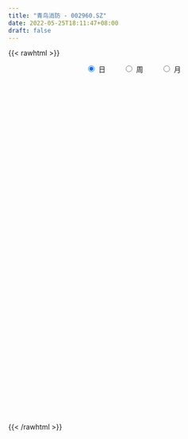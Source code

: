 ```yaml
---
title: "青鸟消防 - 002960.SZ"
date: 2022-05-25T18:11:47+08:00
draft: false
---
```

{{< rawhtml >}}
    <div style="text-align: center">
        <label style="padding: 1rem;"><input style="margin-right: .5rem" type="radio" name="period" value="D" checked onclick="period_change(this)">日</label>
        <label style="padding: 1rem;"><input style="margin-right: .5rem" type="radio" name="period" value="W" onclick="period_change(this)">周</label>
        <label style="padding: 1rem;"><input style="margin-right: .5rem" type="radio" name="period" value="M" onclick="period_change(this)">月</label>
    </div>
    <div id="chart" style="height: 700px;"></div> 
    <script type="text/javascript">
        const D_v = [26588.45,28554.68,20203.05,18081.26,18581.09,15284.49,13191.47,14294.56,14303.0,17604.52,19192.44,23187.29,14612.88,14806.2,14521.7,21838.32,16954.64,18821.8,22051.96,25601.59,20260.46,31281.87,26566.81,33239.18,24897.6,34806.17,20782.13,33638.39,19127.57,25011.21,27902.98,25449.69,15330.84,15374.66,13950.34,15080.41,21079.39,51381.59,31204.61,20121.74,66566.35,48800.99,36212.55,42471.89,47829.32,36302.59,47123.36,36151.34,24474.09,25558.68,39874.32,41079.62,31742.56,34634.22,26239.91,25303.88,21926.48,29415.07,50498.78,40161.73,52615.44,46215.89,33998.25,39186.27,37750.0,30420.22,25616.54,31122.85,41917.95,27239.0,25533.07,25174.77,55420.61,44109.71,21693.67,23732.72,27233.69,26022.48,44786.49,32262.46,18912.14,26924.11,17829.27,24664.27,28574.92,29008.55,18789.28,11037.22,33171.33,17998.74,13638.81,22564.3,11637.73,16415.12,17478.33,12266.73,14088.43,15803.48,9018.3,14135.6,5231.19,9078.79,7610.53,7449.66,13160.05,16535.31,12694.73,23984.17,59171.0,84316.29,61002.14,134620.66,99772.39,94817.75,194063.08,97019.78,80135.78,59834.59,106692.96,59274.85,72793.68,68779.6,106643.54,119893.15,73448.78,74822.09,88337.2,45492.47,42872.7,83842.92,63533.1,65512.22,67875.02,110028.44,82367.89,42319.24,47137.91,37239.41,45122.57,68448.34,59562.95,39683.73,34976.87,35447.24,44935.86,25625.34,46501.82,32467.56,48713.33,34374.66,29035.84,48040.66,27792.33,27586.63,23293.98,24927.19,27059.46,49176.14,48893.38,54872.55,46057.32,42913.75,43156.11,41117.95,31074.49,51239.09,39444.06,36902.66,31865.51,35181.02,43240.91,19030.31,24209.91,27217.2,36156.58,33872.6,29798.85,32900.28,39557.3,23515.67,47066.45,21079.25,26285.14,40496.96,36719.15,40248.37,20269.6,15069.98,23247.82,21588.02,26536.74,33272.66,30404.12,20922.92,18709.55,28224.14,17344.86,30092.89,18541.11,33391.99,92643.36,41271.85,24271.9,31340.91,22967.93,26986.93,22002.45,17845.51,14663.92,15061.34,12370.43,22941.88,22795.5,29559.2,28025.83,15873.93,11347.19,13166.61,17224.95,11992.28,20736.38,14877.64,7170.53,17936.51,15683.9,8787.98,12973.55,18142.05,30028.59,19301.05,18584.62,36933.19,33612.32,26616.52,32358.13,21106.81,16675.0,12980.59,33500.75,42927.3,10025.0,9722.46,13045.25,12796.14,18888.21,29648.13,30964.4,49643.27,45124.14,64889.29]
const D_histogram = [0.0,0.0070071795,0.0476344206,0.0625191113,0.1046100279,0.1297760694,0.1318954198,0.1443147577,0.1042507611,0.0694597085,0.067661463,0.0492257705,0.0263089321,-0.0030551696,-0.0323613064,-0.0776219895,-0.1195926043,-0.1250301467,-0.1588257779,-0.1915929171,-0.2039792644,-0.2114881576,-0.2556395748,-0.2220409565,-0.1558412385,-0.0570002666,-0.0036020235,0.069908566,0.1141492824,0.1536937005,0.1702895206,0.1469034426,0.1205360639,0.0726668186,0.0434225589,0.0371970263,0.004172041,-0.0448284356,-0.0835957972,-0.0961446932,0.0127415045,0.0419046861,0.0640960448,0.0995429054,0.1448186942,0.1412593685,0.1853940566,0.1868123046,0.170427127,0.1253251173,0.0404093007,-0.0475263275,-0.1502120468,-0.172573872,-0.1484363997,-0.0960810783,-0.0592165439,-0.0158303779,0.0573572632,0.1186573434,0.2149968803,0.2267922446,0.2417125478,0.2284064777,0.1696334684,0.1202205446,0.0316634616,-0.0223197052,-0.0120827934,-0.0247592596,-0.0114137565,0.0081040743,0.067865269,0.048143734,0.0394720016,0.0200622033,-0.0163700566,-0.0389904985,-0.0106636798,-0.0298371607,-0.0430057532,-0.077321633,-0.0927058139,-0.0609552731,-0.0385970029,-0.0791076046,-0.1404904306,-0.1703955727,-0.2403714228,-0.2758019252,-0.3096345379,-0.2565958019,-0.2369402549,-0.2499755667,-0.2331145788,-0.2217546864,-0.2166387236,-0.1737420408,-0.1423753491,-0.1082850248,-0.0753807823,-0.0262914443,-0.0051812791,0.0144259232,0.0383419427,0.0591120121,0.0843512326,0.0346907684,0.1200130656,0.2063150403,0.2670492676,0.4080317752,0.476049833,0.6365723036,0.7397311831,0.7691966769,0.7681031187,0.6632249665,0.64467618,0.5616453911,0.5070798151,0.4851302207,0.6062814933,0.6263765327,0.5509050157,0.566987543,0.6009027232,0.5572042913,0.4582154123,0.2462320167,0.0699844479,-0.076584575,-0.0903160544,0.0229597928,0.0070064903,-0.0625256082,-0.130300909,-0.1732906777,-0.2260425509,-0.3767464311,-0.3925704623,-0.4907108886,-0.5444804157,-0.5406928446,-0.4488565425,-0.3718796761,-0.2118498935,-0.2181728932,-0.30404692,-0.3115277457,-0.3192508116,-0.1831118485,-0.1614016633,-0.0972350599,-0.0528808367,-0.0348661482,-0.0292604483,0.0472126191,0.0792504338,-0.0356177677,-0.0611220219,-0.129651221,-0.2708460317,-0.3778936435,-0.3038138059,-0.181147698,-0.0083595352,0.093503948,0.217933697,0.2417574178,0.1844945045,0.037520658,0.0623502787,0.0149276416,0.0603469923,-0.0193177491,-0.130787661,-0.3403412794,-0.4842222934,-0.5503427333,-0.7117564594,-0.8065194312,-0.7702104366,-0.5842875519,-0.4328984997,-0.2294256951,-0.1368684846,-0.0904316973,-0.0724182282,-0.0198135433,-0.0257722995,0.0987147045,0.2265445423,0.2433212712,0.1755350576,0.0515946302,-0.0231901814,-0.1537875625,-0.2756604518,-0.2912934047,-0.3506368217,-0.2977907053,-0.3142003115,-0.3774003507,-0.3156553593,-0.2682634072,-0.2335402582,-0.2319389621,-0.1798857011,-0.1066400732,-0.1048394786,-0.1539926355,-0.1136008724,-0.0108313467,0.1675881321,0.2710056758,0.3281327549,0.3872137181,0.432722584,0.4731111005,0.3506840203,0.3188881645,0.2339549942,0.2345774853,0.1404045623,0.0703174144,-0.0072991349,-0.1432534748,-0.3556401546,-0.5138464576,-0.6764028573,-0.7166806851,-0.6508787909,-0.5746459935,-0.4612107118,-0.2644375784,-0.1995879441,-0.1608664373,-0.0392188069,0.1583226293,0.2881321474,0.3527108313,0.4078187459,0.4779653789,0.4364764783,0.3600072847,0.3927492675,0.2979700164,0.181159115,0.2138793538]
const D_fast = [0.0,0.0087589744,0.0612948207,0.0918092892,0.1600527128,0.2176627716,0.252755977,0.3012540042,0.2872526979,0.2698265725,0.2849436927,0.2788144429,0.2624748375,0.2323469434,0.19495048,0.1302842996,0.0584155337,0.0217204546,-0.0517816211,-0.1324469896,-0.195828153,-0.2562090856,-0.3642703965,-0.3861820173,-0.3589426089,-0.2743517036,-0.2218539664,-0.1308662354,-0.0580881984,0.0198796448,0.0790478451,0.0923876277,0.0961542651,0.0664517243,0.0480631044,0.0511368284,0.0191548533,-0.0410527322,-0.1007190431,-0.1373041124,-0.0252325386,0.0144068146,0.0526221845,0.1129547714,0.1944352338,0.2261907501,0.3166739524,0.3647952766,0.3910168808,0.3772461504,0.302432659,0.2026154489,0.0623767178,-0.0031285753,-0.016100203,0.0122348488,0.0342952473,0.0737238188,0.1612507757,0.2522151918,0.4023039487,0.4707973742,0.5461458144,0.5899413637,0.5735767215,0.5542189338,0.4735777163,0.4140146231,0.4212308365,0.4023645554,0.4128566195,0.4344004688,0.5111279808,0.5034423793,0.5046386473,0.4902443998,0.4497196258,0.4173515592,0.443012458,0.4163796868,0.392459656,0.338813368,0.3002527336,0.3167644561,0.3294734757,0.2691859728,0.1726805392,0.1001765039,-0.0298922019,-0.1342731856,-0.2455144328,-0.2566246472,-0.296204164,-0.3717333675,-0.4131510242,-0.4572298034,-0.5062735216,-0.5068123489,-0.5110394946,-0.5040204264,-0.4899613796,-0.4474449026,-0.4276300571,-0.4044163741,-0.3709148689,-0.3353667965,-0.2890397678,-0.3300275399,-0.2147019763,-0.0768212416,0.0506753026,0.293665754,0.4806962701,0.8003618166,1.0884534919,1.3102181549,1.5011503764,1.5620784658,1.7046987243,1.7620792832,1.8342836609,1.9336166217,2.2063382676,2.3830274401,2.4452821771,2.6031115901,2.7872524512,2.8828550921,2.8984200662,2.7479946747,2.5892432179,2.4235280512,2.3872175582,2.5062333537,2.4920316737,2.4068681732,2.3065176451,2.220205207,2.1109426961,1.8660522081,1.7520855613,1.5312674129,1.3413777819,1.2099921418,1.1896143083,1.1736212557,1.2806885649,1.2198223419,1.0579365851,0.972573823,0.8850380542,0.9753990552,0.9567588246,0.996616663,1.027750677,1.0370488284,1.0353394162,1.1236156384,1.1754660616,1.0516934181,1.0109086584,0.9099666541,0.7010603355,0.4995393129,0.497665699,0.5750448824,0.7457431613,0.8709826316,1.0498958048,1.1341588801,1.1230195928,0.9854259109,1.0258431013,0.9821523746,1.0426584734,0.9581642947,0.8139974675,0.5193585293,0.254421942,0.0507158187,-0.2886370223,-0.5850298518,-0.7412734664,-0.7014224697,-0.6582580424,-0.5121416616,-0.4538015722,-0.4299727093,-0.4300637972,-0.3824124981,-0.3948143293,-0.2456486491,-0.0611826757,0.0164243709,-0.0074780782,-0.118519848,-0.199102205,-0.3681464767,-0.558934479,-0.647390783,-0.7943934054,-0.8159949654,-0.9109546495,-1.0685047764,-1.0856736248,-1.1053475246,-1.12900944,-1.1853928845,-1.1783110488,-1.1317254391,-1.1561347142,-1.2437860299,-1.2317944849,-1.131732796,-0.9114162842,-0.7402473215,-0.6010870537,-0.4452026609,-0.291513149,-0.1328468574,-0.1676029326,-0.1196767472,-0.146121169,-0.0868543066,-0.145926089,-0.1984338833,-0.2778752163,-0.4496429249,-0.7509396434,-1.0376075607,-1.3692646748,-1.5887126738,-1.6856304774,-1.7530591784,-1.7549265746,-1.6242628358,-1.6093101875,-1.6108052901,-1.4989623614,-1.2618402679,-1.0599977129,-0.9072413212,-0.7501787201,-0.5605407424,-0.4929105235,-0.4793778958,-0.3484485962,-0.3687353432,-0.4402564659,-0.3540663886]
const D_slow = [0.0,0.0017517949,0.0136604,0.0292901779,0.0554426848,0.0878867022,0.1208605571,0.1569392466,0.1830019368,0.200366864,0.2172822297,0.2295886723,0.2361659054,0.235402113,0.2273117864,0.207906289,0.178008138,0.1467506013,0.1070441568,0.0591459275,0.0081511114,-0.044720928,-0.1086308217,-0.1641410608,-0.2031013704,-0.2173514371,-0.2182519429,-0.2007748014,-0.1722374808,-0.1338140557,-0.0912416755,-0.0545158149,-0.0243817989,-0.0062150942,0.0046405455,0.0139398021,0.0149828123,0.0037757034,-0.0171232459,-0.0411594192,-0.0379740431,-0.0274978715,-0.0114738603,0.013411866,0.0496165396,0.0849313817,0.1312798958,0.177982972,0.2205897538,0.2519210331,0.2620233583,0.2501417764,0.2125887647,0.1694452967,0.1323361967,0.1083159272,0.0935117912,0.0895541967,0.1038935125,0.1335578484,0.1873070684,0.2440051296,0.3044332665,0.361534886,0.4039432531,0.4339983892,0.4419142546,0.4363343283,0.43331363,0.4271238151,0.4242703759,0.4262963945,0.4432627118,0.4552986453,0.4651666457,0.4701821965,0.4660896824,0.4563420577,0.4536761378,0.4462168476,0.4354654093,0.416135001,0.3929585475,0.3777197293,0.3680704786,0.3482935774,0.3131709698,0.2705720766,0.2104792209,0.1415287396,0.0641201051,-0.0000288454,-0.0592639091,-0.1217578008,-0.1800364455,-0.2354751171,-0.289634798,-0.3330703082,-0.3686641454,-0.3957354016,-0.4145805972,-0.4211534583,-0.4224487781,-0.4188422973,-0.4092568116,-0.3944788086,-0.3733910004,-0.3647183083,-0.3347150419,-0.2831362819,-0.216373965,-0.1143660212,0.0046464371,0.163789513,0.3487223088,0.541021478,0.7330472577,0.8988534993,1.0600225443,1.2004338921,1.3272038458,1.448486401,1.6000567743,1.7566509075,1.8943771614,2.0361240472,2.186349728,2.3256508008,2.4402046539,2.501762658,2.51925877,2.5001126263,2.4775336127,2.4832735609,2.4850251834,2.4693937814,2.4368185541,2.3934958847,2.336985247,2.2427986392,2.1446560236,2.0219783015,1.8858581976,1.7506849864,1.6384708508,1.5455009318,1.4925384584,1.4379952351,1.3619835051,1.2841015687,1.2042888658,1.1585109036,1.1181604878,1.0938517229,1.0806315137,1.0719149766,1.0645998645,1.0764030193,1.0962156278,1.0873111858,1.0720306803,1.0396178751,0.9719063672,0.8774329563,0.8014795048,0.7561925804,0.7541026965,0.7774786836,0.8319621078,0.8924014623,0.9385250884,0.9479052529,0.9634928226,0.967224733,0.982311481,0.9774820438,0.9447851285,0.8596998087,0.7386442353,0.601058552,0.4231194371,0.2214895794,0.0289369702,-0.1171349178,-0.2253595427,-0.2827159665,-0.3169330876,-0.339541012,-0.357645569,-0.3625989548,-0.3690420297,-0.3443633536,-0.287727218,-0.2268969002,-0.1830131358,-0.1701144783,-0.1759120236,-0.2143589142,-0.2832740272,-0.3560973783,-0.4437565838,-0.5182042601,-0.596754338,-0.6911044257,-0.7700182655,-0.8370841173,-0.8954691819,-0.9534539224,-0.9984253477,-1.0250853659,-1.0512952356,-1.0897933945,-1.1181936126,-1.1209014492,-1.0790044162,-1.0112529973,-0.9292198086,-0.832416379,-0.724235733,-0.6059579579,-0.5182869528,-0.4385649117,-0.3800761632,-0.3214317918,-0.2863306513,-0.2687512977,-0.2705760814,-0.3063894501,-0.3952994888,-0.5237611032,-0.6928618175,-0.8720319888,-1.0347516865,-1.1784131849,-1.2937158628,-1.3598252574,-1.4097222434,-1.4499388528,-1.4597435545,-1.4201628972,-1.3481298603,-1.2599521525,-1.157997466,-1.0385061213,-0.9293870017,-0.8393851805,-0.7411978637,-0.6667053596,-0.6214155808,-0.5679457424]
const D_data = [['2021-05-14', 18.0792, 18.0543, 17.8447, 18.3238],['2021-05-17', 17.8098, 18.1641, 17.7299, 18.6381],['2021-05-18', 18.2239, 18.7379, 17.9994, 18.8278],['2021-05-19', 18.7429, 18.6132, 18.3936, 18.9276],['2021-05-20', 18.6032, 19.1821, 18.5283, 19.2918],['2021-05-21', 19.207, 19.2569, 19.1122, 19.5613],['2021-05-24', 19.4116, 19.1621, 18.8427, 19.4116],['2021-05-25', 19.3318, 19.4615, 18.9625, 19.5513],['2021-05-26', 19.3517, 18.8527, 18.8278, 19.5364],['2021-05-27', 18.9126, 18.8128, 18.6731, 19.207],['2021-05-28', 18.8128, 19.212, 18.7629, 19.3417],['2021-05-31', 19.2369, 19.0274, 18.7878, 19.5264],['2021-06-01', 18.8926, 18.9226, 18.8028, 19.0872],['2021-06-02', 18.9874, 18.7429, 18.5882, 19.0323],['2021-06-03', 18.7479, 18.6032, 18.5184, 18.8577],['2021-06-04', 18.7386, 18.1877, 18.0959, 18.7598],['2021-06-07', 18.1382, 17.9405, 17.7639, 18.3078],['2021-06-08', 17.9405, 18.1947, 17.8557, 18.4631],['2021-06-09', 18.2936, 17.6368, 17.5803, 18.2936],['2021-06-10', 17.4531, 17.3401, 17.2695, 17.7215],['2021-06-11', 17.3472, 17.3189, 17.2342, 17.5096],['2021-06-15', 17.6579, 17.1565, 16.8527, 17.9758],['2021-06-16', 16.994, 16.3583, 16.2665, 17.1423],['2021-06-17', 16.4078, 17.0929, 16.4078, 17.1988],['2021-06-18', 17.0929, 17.5944, 16.8669, 17.7145],['2021-06-21', 17.5661, 18.336, 17.5661, 18.5055],['2021-06-22', 18.3289, 18.1241, 17.9546, 18.4773],['2021-06-23', 18.0535, 18.7174, 17.8063, 18.8234],['2021-06-24', 18.8799, 18.7174, 18.4773, 18.9223],['2021-06-25', 18.7669, 18.9717, 18.7669, 19.339],['2021-06-28', 18.9788, 18.9505, 18.555, 19.6144],['2021-06-29', 18.894, 18.5479, 18.2159, 19.0],['2021-06-30', 18.5762, 18.4773, 18.4349, 18.8234],['2021-07-01', 18.4702, 18.0817, 17.9405, 18.5197],['2021-07-02', 18.0111, 18.1524, 17.8416, 18.4208],['2021-07-05', 18.1382, 18.3784, 17.8416, 18.4702],['2021-07-06', 18.442, 17.9546, 17.5803, 18.5055],['2021-07-07', 18.5338, 17.5167, 17.4602, 18.8234],['2021-07-08', 17.7851, 17.3542, 17.22, 17.7851],['2021-07-09', 17.4319, 17.4672, 17.0717, 17.5167],['2021-07-12', 17.6509, 19.2118, 17.5803, 19.2118],['2021-07-13', 19.0706, 18.6044, 18.4702, 19.1412],['2021-07-14', 18.7881, 18.6962, 18.5126, 19.2118],['2021-07-15', 18.5126, 19.0847, 18.5126, 19.3107],['2021-07-16', 19.0353, 19.5297, 18.7881, 19.671],['2021-07-19', 19.5085, 19.1553, 18.9293, 19.9535],['2021-07-20', 19.0423, 20.01, 18.7669, 20.1301],['2021-07-21', 20.01, 19.7698, 19.7628, 20.4691],['2021-07-22', 19.8263, 19.678, 19.5085, 19.9464],['2021-07-23', 19.6427, 19.3037, 19.1765, 20.1018],['2021-07-26', 19.5509, 18.555, 18.4349, 19.9747],['2021-07-27', 18.5338, 18.0817, 17.9405, 18.894],['2021-07-28', 18.0888, 17.333, 17.1635, 18.1736],['2021-07-29', 17.6933, 17.8981, 17.5732, 18.3572],['2021-07-30', 17.9122, 18.3784, 17.7498, 18.7598],['2021-08-02', 18.3784, 18.8587, 18.1524, 18.9081],['2021-08-03', 18.7245, 18.8587, 18.7174, 19.2118],['2021-08-04', 18.9717, 19.1412, 18.7315, 19.3107],['2021-08-05', 20.2572, 19.8617, 19.4237, 20.2572],['2021-08-06', 19.9817, 20.1654, 19.6427, 20.2572],['2021-08-09', 19.9888, 21.1895, 19.904, 21.2602],['2021-08-10', 21.02, 20.6315, 20.349, 21.2814],['2021-08-11', 20.6386, 20.9706, 20.5397, 21.1895],['2021-08-12', 21.2531, 20.8576, 20.8223, 21.8959],['2021-08-13', 20.8576, 20.3066, 20.1301, 21.133],['2021-08-16', 20.3066, 20.3066, 19.7981, 20.5468],['2021-08-17', 20.3066, 19.565, 19.5156, 20.568],['2021-08-18', 19.4237, 19.678, 19.2895, 19.8475],['2021-08-19', 19.7345, 20.4126, 19.5085, 20.9706],['2021-08-20', 20.4832, 20.1654, 19.6356, 20.4832],['2021-08-23', 20.2219, 20.5397, 19.9959, 20.5892],['2021-08-24', 20.7446, 20.7657, 20.4267, 20.9423],['2021-08-25', 20.7657, 21.578, 20.5256, 22.0371],['2021-08-26', 21.4226, 20.8011, 20.7446, 21.4226],['2021-08-27', 20.8364, 20.9635, 20.3985, 21.013],['2021-08-30', 21.1825, 20.8434, 20.575, 21.3802],['2021-08-31', 20.6951, 20.5468, 19.9182, 20.9776],['2021-09-01', 20.4832, 20.6033, 20.2854, 21.465],['2021-09-02', 20.8223, 21.3025, 20.7516, 21.6486],['2021-09-03', 21.4085, 20.7799, 20.5609, 21.5286],['2021-09-06', 20.7657, 20.8011, 20.3066, 20.8788],['2021-09-07', 20.2925, 20.4196, 19.9747, 20.6951],['2021-09-08', 20.4903, 20.5115, 20.2713, 20.5538],['2021-09-09', 20.5115, 21.1401, 20.349, 21.2249],['2021-09-10', 20.9706, 21.1825, 20.7728, 21.4367],['2021-09-13', 21.352, 20.349, 20.1866, 21.3661],['2021-09-14', 20.3914, 19.7698, 19.6498, 20.4762],['2021-09-15', 19.784, 19.8334, 19.4237, 20.0594],['2021-09-16', 19.8546, 18.9293, 18.7315, 19.8617],['2021-09-17', 18.9152, 18.894, 18.4349, 19.3037],['2021-09-22', 18.6609, 18.5055, 18.3713, 18.8446],['2021-09-23', 18.6397, 19.4237, 18.6185, 19.6851],['2021-09-24', 19.5085, 19.0, 18.9434, 19.5085],['2021-09-27', 18.9152, 18.3996, 18.3007, 19.1271],['2021-09-28', 18.5762, 18.5691, 18.2936, 18.6962],['2021-09-29', 18.4702, 18.3643, 18.0535, 18.4843],['2021-09-30', 18.1524, 18.1171, 18.0817, 18.5055],['2021-10-08', 18.0817, 18.5197, 18.0817, 18.7104],['2021-10-11', 18.555, 18.3996, 18.3007, 18.7669],['2021-10-12', 18.3996, 18.4561, 18.1029, 18.6044],['2021-10-13', 18.5126, 18.4914, 18.223, 18.5126],['2021-10-14', 18.4914, 18.8163, 18.3784, 18.8304],['2021-10-15', 18.8516, 18.5832, 18.5762, 18.8516],['2021-10-18', 18.562, 18.6185, 18.555, 18.7669],['2021-10-19', 18.6185, 18.7527, 18.5338, 18.7881],['2021-10-20', 18.7951, 18.8163, 18.6044, 19.3178],['2021-10-21', 18.6609, 19.0, 18.6044, 19.0635],['2021-10-22', 18.9929, 17.9899, 17.884, 19.0],['2021-10-25', 17.9829, 19.791, 17.9617, 19.791],['2021-10-26', 20.9706, 20.3561, 19.784, 21.3096],['2021-10-27', 19.8193, 20.5892, 19.8193, 21.1401],['2021-10-28', 20.2431, 22.3903, 19.2472, 22.6375],['2021-10-29', 22.3832, 22.3903, 22.1925, 23.3014],['2021-11-01', 22.3903, 24.6293, 22.2137, 24.6293],['2021-11-02', 25.4133, 25.2155, 23.4498, 26.049],['2021-11-03', 24.7211, 25.3215, 24.4245, 26.9672],['2021-11-04', 24.8341, 25.7241, 24.3044, 26.4869],['2021-11-05', 25.9289, 24.8271, 24.4669, 26.1408],['2021-11-08', 25.3427, 26.2397, 24.2691, 27.1791],['2021-11-09', 26.1832, 25.8018, 25.4416, 26.3245],['2021-11-10', 25.7594, 26.3951, 24.9189, 26.7906],['2021-11-11', 25.936, 27.1932, 25.6958, 27.5323],['2021-11-12', 26.8471, 29.9126, 26.8471, 29.9126],['2021-11-15', 29.9126, 29.7642, 29.6371, 32.194],['2021-11-16', 29.7642, 29.1497, 28.5494, 30.3717],['2021-11-17', 30.0185, 30.8661, 29.0014, 30.9438],['2021-11-18', 30.3717, 31.9962, 30.3717, 32.3494],['2021-11-19', 31.7843, 31.7843, 30.7813, 32.2081],['2021-11-22', 31.3888, 31.4523, 31.0921, 32.5613],['2021-11-23', 31.5936, 29.8278, 29.0297, 32.201],['2021-11-24', 29.6371, 29.7077, 28.8813, 30.7955],['2021-11-25', 29.4605, 29.5594, 28.7825, 30.6259],['2021-11-26', 29.404, 31.078, 29.1851, 31.3252],['2021-11-29', 31.078, 33.2676, 30.6895, 34.1505],['2021-11-30', 33.3241, 32.2787, 30.9367, 33.3382],['2021-12-01', 32.2787, 31.7066, 31.3535, 32.759],['2021-12-02', 31.5936, 31.6289, 30.9508, 32.3917],['2021-12-03', 31.6572, 31.862, 31.0427, 32.0456],['2021-12-06', 31.9962, 31.6572, 30.4423, 32.2434],['2021-12-07', 31.6289, 29.962, 28.8884, 31.6289],['2021-12-08', 30.6683, 31.2051, 30.188, 31.8691],['2021-12-09', 31.3605, 29.8066, 29.4746, 31.4877],['2021-12-10', 29.5947, 29.8137, 29.3828, 30.4423],['2021-12-13', 30.1033, 30.2233, 28.959, 30.4423],['2021-12-14', 30.0891, 31.4311, 29.8137, 31.6925],['2021-12-15', 31.4665, 31.6007, 31.0921, 32.0386],['2021-12-16', 31.6784, 33.2676, 31.5795, 33.5501],['2021-12-17', 32.9285, 31.636, 31.523, 33.1051],['2021-12-20', 31.8549, 30.3787, 30.2869, 33.3029],['2021-12-21', 30.414, 31.0497, 29.6654, 31.3111],['2021-12-22', 31.5442, 30.9297, 30.5129, 31.7207],['2021-12-23', 30.9932, 33.0486, 30.6613, 33.3382],['2021-12-24', 33.31, 32.0668, 31.7843, 33.3453],['2021-12-27', 32.0668, 32.8862, 31.8126, 33.5289],['2021-12-28', 32.759, 33.0274, 32.3847, 33.8044],['2021-12-29', 33.2605, 32.985, 32.0951, 33.3735],['2021-12-30', 32.9568, 33.0204, 32.0386, 33.6631],['2021-12-31', 33.2534, 34.2917, 32.6672, 35.4077],['2022-01-04', 33.9033, 34.2352, 33.5218, 35.8809],['2022-01-05', 34.5531, 32.3423, 31.41, 34.5954],['2022-01-06', 32.4836, 33.1969, 31.078, 34.0445],['2022-01-07', 33.1969, 32.4765, 32.1869, 34.9698],['2022-01-10', 32.3211, 30.9791, 30.52, 32.752],['2022-01-11', 30.9438, 30.6048, 29.6442, 31.2616],['2022-01-12', 30.3717, 32.6319, 30.3717, 32.9003],['2022-01-13', 32.5824, 33.6914, 31.6077, 34.6802],['2022-01-14', 33.6914, 35.1534, 33.3594, 35.556],['2022-01-17', 35.1252, 35.1534, 34.3059, 36.4954],['2022-01-18', 35.3088, 36.2906, 34.7367, 36.3401],['2022-01-19', 35.8809, 35.7397, 34.3482, 36.0646],['2022-01-20', 35.5278, 34.9345, 33.762, 35.8809],['2022-01-21', 35.2311, 33.4795, 33.4088, 35.3018],['2022-01-24', 33.2958, 35.4783, 33.2958, 35.5843],['2022-01-25', 35.5984, 34.6802, 33.9174, 36.3401],['2022-01-26', 34.8497, 36.0081, 34.1646, 36.1988],['2022-01-27', 35.6691, 34.5036, 34.2564, 35.9021],['2022-01-28', 34.8215, 33.6631, 31.8337, 34.8215],['2022-02-07', 34.1222, 31.5018, 31.3111, 34.1222],['2022-02-08', 32.0598, 31.1486, 29.5523, 32.1163],['2022-02-09', 31.078, 31.2334, 29.5947, 32.4836],['2022-02-10', 31.6077, 28.9873, 28.4717, 31.7702],['2022-02-11', 28.8319, 28.5635, 28.2739, 29.1497],['2022-02-14', 28.1891, 29.4323, 27.6877, 30.075],['2022-02-15', 29.6442, 31.3605, 29.6442, 31.8973],['2022-02-16', 31.7843, 31.41, 30.3364, 32.1375],['2022-02-17', 31.5371, 32.7237, 31.2192, 33.9739],['2022-02-18', 32.7096, 31.9468, 31.4311, 32.9709],['2022-02-21', 31.9468, 31.6077, 31.1133, 32.1092],['2022-02-22', 31.2758, 31.3111, 30.2304, 31.6995],['2022-02-23', 31.3605, 31.8479, 31.1345, 32.5613],['2022-02-24', 31.7278, 31.1698, 31.078, 32.6319],['2022-02-25', 31.5159, 33.1051, 31.5159, 33.8326],['2022-02-28', 33.0133, 33.9174, 32.2858, 34.9486],['2022-03-01', 33.9174, 33.0698, 33.0204, 34.6025],['2022-03-02', 32.9709, 32.0103, 31.9044, 33.3382],['2022-03-03', 32.1304, 30.852, 30.2869, 32.194],['2022-03-04', 30.8802, 30.9155, 30.407, 31.523],['2022-03-07', 30.8096, 29.5594, 29.2981, 30.9155],['2022-03-08', 29.8419, 28.7754, 28.5423, 30.1174],['2022-03-09', 28.8743, 29.4605, 26.9813, 29.736],['2022-03-10', 30.0256, 28.394, 27.5181, 30.3717],['2022-03-11', 28.394, 29.4535, 27.5817, 29.6724],['2022-03-14', 29.178, 28.3587, 28.2174, 29.4464],['2022-03-15', 28.5988, 27.1862, 27.052, 28.5988],['2022-03-16', 28.3233, 28.3657, 26.5434, 28.6765],['2022-03-17', 28.8743, 28.1326, 27.8148, 30.0185],['2022-03-18', 28.1821, 27.8713, 27.1862, 28.3163],['2022-03-21', 27.5323, 27.2356, 27.0944, 27.8713],['2022-03-22', 27.5817, 27.7088, 26.7553, 27.7159],['2022-03-23', 27.5393, 28.0549, 26.4869, 28.401],['2022-03-24', 27.7654, 27.1297, 26.9319, 27.7654],['2022-03-25', 26.9672, 26.1055, 26.049, 27.278],['2022-03-28', 26.1055, 26.939, 25.7877, 27.052],['2022-03-29', 26.9107, 27.8996, 26.72, 27.9419],['2022-03-30', 28.1115, 29.517, 28.0973, 29.8349],['2022-03-31', 29.517, 29.3687, 28.959, 29.9055],['2022-04-01', 29.0014, 29.3263, 28.7754, 29.5594],['2022-04-06', 29.3263, 29.8278, 28.3304, 30.0609],['2022-04-07', 29.517, 30.1598, 29.3122, 30.5694],['2022-04-08', 30.0114, 30.5977, 29.3122, 30.6401],['2022-04-11', 30.4423, 28.5847, 27.7583, 30.4423],['2022-04-12', 28.5847, 29.5029, 28.0267, 29.6654],['2022-04-13', 29.3051, 28.6836, 28.6836, 29.4181],['2022-04-14', 29.2981, 29.6654, 27.6312, 29.8137],['2022-04-15', 28.8036, 28.3304, 28.0408, 29.0862],['2022-04-18', 28.2527, 28.2315, 27.8996, 29.0155],['2022-04-19', 27.9631, 27.723, 27.5323, 28.5211],['2022-04-20', 27.9631, 26.3103, 26.2538, 27.9843],['2022-04-21', 26.0914, 24.1561, 24.0501, 26.4657],['2022-04-22', 24.0148, 23.4144, 23.252, 24.5799],['2022-04-25', 23.1672, 21.9241, 21.5074, 23.3014],['2022-04-26', 21.9241, 22.2349, 21.5568, 23.6828],['2022-04-27', 21.9806, 22.9483, 21.6204, 23.2308],['2022-04-28', 22.913, 22.8141, 21.8676, 22.9553],['2022-04-29', 22.6163, 23.2025, 22.468, 23.4286],['2022-05-05', 23.2025, 24.6081, 23.0613, 24.8765],['2022-05-06', 24.2761, 23.2802, 23.1107, 24.2761],['2022-05-09', 23.1319, 22.8847, 22.6022, 23.3156],['2022-05-10', 22.5951, 24.0713, 22.249, 24.8624],['2022-05-11', 24.2196, 25.7312, 23.817, 26.4092],['2022-05-12', 25.6393, 25.7523, 25.3427, 25.9289],['2022-05-13', 25.7806, 25.5334, 25.265, 26.1903],['2022-05-16', 25.8583, 25.8724, 25.5899, 26.2892],['2022-05-17', 26.2185, 26.5999, 25.6252, 26.7553],['2022-05-18', 26.7059, 25.5051, 25.3003, 26.7694],['2022-05-19', 25.4345, 24.9401, 24.1843, 25.4416],['2022-05-20', 25.23, 26.38, 25.0, 26.38],['2022-05-23', 26.3, 24.79, 24.65, 26.3],['2022-05-24', 24.8, 24.04, 23.75, 25.84],['2022-05-25', 23.82, 25.76, 23.24, 25.94]]
const W_v = [768.59,347734.58,664177.5800000001,349330.64,328088.85,368367.89,485290.0800000001,274908.24,29668.13,134654.67,186881.32,134779.94,135438.82,133368.57,139111.18,149140.26,98089.8,82396.77,133236.65,145524.24,108811.85,104831.83,137163.33,125471.72,82639.4,122620.06,89344.25,128623.55,183717.32,133498.47,123223.27,84108.25,79441.42,130937.41,66686.2,67301.08,65254.84,40504.93,30312.06,68333.3,54527.58,40940.89,58845.01,58617.34,96581.37,36211.42,356460.55,713084.47,520830.47,331998.09,237903.64,289227.41,229054.82,191813.14,177636.48,123583.54,114279.69,52932.0,194309.02,65357.39,26266.42,111120.01,108383.81,131989.07,208678.85,273390.5,203868.38,179991.72,128895.77,119396.04,87895.65,110960.87,78712.95,178624.61,111157.1,94560.33,136893.72,153459.43,70858.27,61621.8,199995.52,198407.16,205085.83,157652.46,105556.43,97455.75,80983.75,119034.44,91120.35,93724.87,32351.37,85949.49,100704.57,78585.99,88966.39,103690.45,115985.46,133365.47,98008.51,138867.74,241881.1,169610.06,173570.63,167305.94,209765.85,156316.56,171931.83,154037.84,116904.71,110005.12,47840.84,60248.61,15803.48,45074.41,73823.92,438882.48,525870.98,414184.6299999999,401993.6900000001,323635.96,319092.89,247794.46,184977.82,187956.82,152043.4,192737.0,206031.7,166220.41,151255.14,164118.95,164019.22,119715.22,115605.59,215941.2,127570.12,82883.08,107601.65,42383.84,76404.96,89233.22,148104.78,37781.81,109156.1,105342.13,159656.7]
const W_histogram = [0.0,0.3852353276,0.4802508655,0.4830515876,0.4737311871,0.472923446,0.4738949321,0.3148341637,0.1642016428,0.0966116617,-0.0063163106,-0.0976355943,-0.2220307333,-0.2744549124,-0.3224870116,-0.3317556982,-0.360847806,-0.3634753544,-0.3334372326,-0.2997961029,-0.261511606,-0.2053520228,-0.1527495215,-0.1136054942,-0.1316215524,-0.211623326,-0.2476875671,-0.2058751437,-0.2161974846,-0.1611410195,-0.181029252,-0.2067416057,-0.1964861135,-0.1640955388,-0.1377387876,-0.1423777467,-0.1526407436,-0.1592504543,-0.1363957148,-0.0902934301,-0.050414699,-0.0378295824,0.0109370222,0.0482997302,0.1183422931,0.136252295,0.3587110455,0.6797946245,0.8936780005,1.0287104329,1.1924807209,1.3190091011,1.244409079,1.1371769903,1.1443557114,1.0616734783,0.739556158,0.5115436656,0.1010745836,-0.1289068581,-0.2964705652,-0.4246867785,-0.6090857372,-0.6692362474,-0.7471530907,-0.6109938112,-0.4827026476,-0.3254841359,-0.1926574666,-0.1498002848,-0.1384870891,-0.1344780817,-0.1795402558,-0.3379375972,-0.4363228463,-0.4676929185,-0.5610391085,-0.5676302694,-0.4612038576,-0.2206362974,0.0345728541,0.2673584257,0.2882440291,0.3436734406,0.3520924757,0.3001910919,0.2924438404,0.1385589918,0.0122865725,-0.1056909245,-0.1926177618,-0.2691011428,-0.2312356477,-0.2027689669,-0.2437264199,-0.3155713689,-0.3292639675,-0.2347252496,-0.2169520092,-0.2391731592,-0.10940023,-0.0369606464,-0.0487973473,0.0603675774,0.1344826701,0.16441535,0.2246554248,0.2375718676,0.2570181135,0.1072121978,0.0117424175,-0.1078018931,-0.1538856336,-0.1727997594,-0.2152145832,0.0490410512,0.3662349314,0.8681807739,1.252536769,1.3756644276,1.4205767171,1.2301222013,1.1463372244,1.0423877813,1.043368301,0.8498576971,0.8293263006,0.6387431156,0.4686509353,-0.0179109988,-0.1359239797,-0.1584356851,-0.3332029901,-0.5470463951,-0.7805959717,-1.0241917271,-0.9407470383,-0.7789560443,-0.8005966239,-1.1032832497,-1.2635374814,-1.3047556032,-1.1273943459,-0.9095257046,-0.7692108467]
const W_fast = [0.0,0.4815441595,0.6966224138,0.8201860328,0.929298429,1.0467215494,1.1661667685,1.0858145411,0.9762324308,0.9327953652,0.8282883153,0.712560133,0.5326573106,0.4116194035,0.2829655514,0.1907579402,0.0714538809,-0.0220425061,-0.0753636925,-0.1166715884,-0.1437649931,-0.1389434156,-0.1245282946,-0.1137856409,-0.1647070872,-0.2976146924,-0.3956008252,-0.4052571877,-0.4696288998,-0.4548576896,-0.520003235,-0.5974009901,-0.6362670263,-0.6449003364,-0.6529782821,-0.6932116779,-0.7416348606,-0.7880571848,-0.7993013741,-0.7757724469,-0.7484973905,-0.7453696696,-0.6938688094,-0.6444311689,-0.5448030327,-0.492829957,-0.1806934452,0.31033879,0.7476416661,1.1398517067,1.6017421749,2.0580228303,2.294525078,2.4715872369,2.7648548858,2.9475910223,2.8103627415,2.7102361655,2.3250357294,2.0628275732,1.8211462248,1.5867583169,1.2500879239,1.0226283519,0.7579232359,0.7413340625,0.7489495642,0.824797042,0.9094593446,0.9148664553,0.8915578787,0.8619473656,0.7720001276,0.5291183869,0.3216524262,0.1733591244,-0.0602468428,-0.208745571,-0.2176201236,-0.0322116378,0.2316407273,0.5312659053,0.624212516,0.7655602877,0.8620024417,0.8851488309,0.9505125394,0.8312674388,0.7080666627,0.5636664345,0.4285851568,0.2848264901,0.2648830733,0.2426575123,0.1407684544,-0.0099693369,-0.1059779274,-0.0701205219,-0.1065852837,-0.1885997235,-0.0861768518,-0.0229774299,-0.0470134676,0.0772433515,0.1849791117,0.2560156292,0.3724195601,0.4447289698,0.5284297441,0.4054268778,0.3128927019,0.166397918,0.0818427691,0.0197287035,-0.0764897662,0.200026131,0.6087787441,1.3277697801,2.0252599675,2.4923037329,2.8923602017,3.0094362362,3.2122355655,3.3688830676,3.6307056626,3.649659483,3.8364596616,3.8055622555,3.7526328091,3.2615931253,3.1095991494,3.0474785227,2.7894104702,2.4388054665,2.0101068969,1.5104632097,1.358721139,1.3257731219,1.1039833864,0.5254759481,0.0493373461,-0.3180696766,-0.4225570057,-0.4320697905,-0.4840576443]
const W_slow = [0.0,0.0963088319,0.2163715483,0.3371344452,0.4555672419,0.5737981034,0.6922718364,0.7709803774,0.8120307881,0.8361837035,0.8346046259,0.8101957273,0.7546880439,0.6860743159,0.605452563,0.5225136384,0.4323016869,0.3414328483,0.2580735401,0.1831245144,0.1177466129,0.0664086072,0.0282212269,-0.0001801467,-0.0330855348,-0.0859913663,-0.1479132581,-0.199382044,-0.2534314152,-0.2937166701,-0.3389739831,-0.3906593845,-0.4397809128,-0.4808047975,-0.5152394945,-0.5508339311,-0.588994117,-0.6288067306,-0.6629056593,-0.6854790168,-0.6980826916,-0.7075400872,-0.7048058316,-0.6927308991,-0.6631453258,-0.629082252,-0.5394044907,-0.3694558345,-0.1460363344,0.1111412738,0.409261454,0.7390137293,1.050115999,1.3344102466,1.6204991745,1.885917544,2.0708065835,2.1986924999,2.2239611458,2.1917344313,2.11761679,2.0114450954,1.8591736611,1.6918645992,1.5050763266,1.3523278738,1.2316522119,1.1502811779,1.1021168112,1.06466674,1.0300449678,0.9964254473,0.9515403834,0.8670559841,0.7579752725,0.6410520429,0.5007922657,0.3588846984,0.243583734,0.1884246596,0.1970678732,0.2639074796,0.3359684869,0.421886847,0.509909966,0.584957739,0.658068699,0.692708447,0.6957800901,0.669357359,0.6212029186,0.5539276329,0.496118721,0.4454264792,0.3844948743,0.305602032,0.2232860401,0.1646047277,0.1103667254,0.0505734357,0.0232233782,0.0139832166,0.0017838797,0.0168757741,0.0504964416,0.0916002791,0.1477641353,0.2071571022,0.2714116306,0.29821468,0.3011502844,0.2741998111,0.2357284027,0.1925284629,0.1387248171,0.1509850799,0.2425438127,0.4595890062,0.7727231984,1.1166393053,1.4717834846,1.7793140349,2.065898341,2.3264952864,2.5873373616,2.7998017859,3.007133361,3.1668191399,3.2839818738,3.2795041241,3.2455231291,3.2059142079,3.1226134603,2.9858518616,2.7907028686,2.5346549369,2.2994681773,2.1047291662,1.9045800102,1.6287591978,1.3128748275,0.9866859267,0.7048373402,0.477455914,0.2851532024]
const W_data = [['2019-08-09', 10.2715, 12.3248, 10.2715, 12.3248],['2019-08-16', 13.5587, 18.3613, 13.5587, 19.8519],['2019-08-23', 17.769, 16.3968, 16.3475, 18.0109],['2019-08-30', 15.7947, 15.9329, 15.7009, 16.767],['2019-09-06', 15.696, 16.2043, 15.3307, 16.5153],['2019-09-12', 16.2883, 16.7374, 16.2043, 17.4087],['2019-09-20', 16.7275, 17.231, 16.5449, 17.8282],['2019-09-27', 17.0829, 15.2172, 15.1135, 17.0928],['2019-09-30', 15.2369, 14.7878, 14.7631, 15.2863],['2019-10-11', 14.8223, 15.459, 14.6594, 15.7601],['2019-10-18', 15.5429, 14.7088, 14.6644, 15.7601],['2019-10-25', 14.4867, 14.4028, 13.6723, 14.9457],['2019-11-01', 14.536, 13.386, 13.233, 14.6002],['2019-11-08', 13.4847, 13.7117, 13.2823, 13.9585],['2019-11-15', 13.5291, 13.3465, 13.1096, 13.7068],['2019-11-22', 13.3169, 13.4946, 13.2527, 14.0474],['2019-11-29', 13.4995, 12.9319, 12.6505, 13.613],['2019-12-06', 13.08, 12.9418, 12.6012, 13.1737],['2019-12-13', 12.9566, 13.1885, 12.7887, 13.2873],['2019-12-20', 13.2083, 13.1836, 13.1194, 13.5686],['2019-12-27', 13.1639, 13.233, 12.8085, 13.4353],['2020-01-03', 13.228, 13.539, 12.9319, 13.5637],['2020-01-10', 13.4255, 13.6525, 13.386, 13.7068],['2020-01-17', 13.6525, 13.6278, 13.539, 14.0276],['2020-01-23', 13.5834, 12.8677, 12.7591, 13.7562],['2020-02-07', 11.5795, 11.6782, 10.4393, 11.7917],['2020-02-14', 11.6634, 11.7127, 11.6091, 11.9793],['2020-02-21', 11.7423, 12.4975, 11.7423, 12.5864],['2020-02-28', 12.3396, 11.7275, 11.7029, 12.8134],['2020-03-06', 11.8361, 12.4778, 11.8361, 12.6111],['2020-03-13', 12.3445, 11.4511, 11.15, 12.4432],['2020-03-20', 11.5647, 11.0464, 10.4738, 11.6486],['2020-03-27', 10.7404, 11.234, 10.6565, 11.6486],['2020-04-03', 11.0661, 11.4166, 10.9477, 12.0928],['2020-04-10', 11.5893, 11.308, 11.2784, 11.8312],['2020-04-17', 10.8786, 10.7897, 10.5528, 10.9921],['2020-04-24', 10.8638, 10.4788, 10.4541, 11.0711],['2020-04-30', 10.5528, 10.2665, 9.921, 10.5528],['2020-05-08', 10.1629, 10.4689, 10.0987, 10.4886],['2020-05-15', 10.4837, 10.7601, 10.4738, 11.0464],['2020-05-22', 10.7354, 10.7601, 10.6713, 10.9872],['2020-05-29', 10.8095, 10.4245, 10.2962, 10.844],['2020-06-05', 10.459, 10.9329, 10.459, 11.1155],['2020-06-12', 10.9724, 10.9477, 10.6466, 11.2488],['2020-06-19', 11.0069, 11.619, 11.0069, 11.8263],['2020-06-24', 11.5499, 11.2142, 11.2043, 11.5992],['2020-07-03', 11.2093, 14.5462, 11.0069, 14.5462],['2020-07-10', 14.5462, 17.6102, 14.1171, 17.6102],['2020-07-17', 17.9645, 18.3138, 17.2159, 20.4096],['2020-07-24', 18.7629, 19.0423, 17.715, 20.8288],['2020-07-31', 19.2769, 21.1432, 17.715, 22.755],['2020-08-07', 21.4576, 22.5554, 19.9106, 24.0025],['2020-08-14', 22.4955, 21.3328, 21.1581, 24.1921],['2020-08-21', 21.2031, 21.5574, 20.3098, 21.8318],['2020-08-28', 20.9585, 23.8478, 20.9585, 24.0175],['2020-09-04', 24.2021, 23.6532, 23.0195, 25.4197],['2020-09-11', 23.3937, 20.5593, 20.0503, 24.0474],['2020-09-18', 20.8787, 21.0534, 20.2549, 21.238],['2020-09-25', 21.0534, 17.5952, 17.2758, 21.2031],['2020-09-30', 17.8647, 18.4236, 17.5702, 18.6731],['2020-10-09', 18.5134, 18.2639, 17.9096, 18.8028],['2020-10-16', 18.2639, 17.9595, 17.7948, 19.0174],['2020-10-23', 18.2639, 16.2678, 16.0083, 18.8028],['2020-10-30', 16.2179, 16.9016, 15.5293, 17.3856],['2020-11-06', 17.1361, 15.9634, 15.6391, 17.2409],['2020-11-13', 15.9634, 18.4635, 15.8486, 18.5882],['2020-11-20', 18.6631, 18.8278, 18.1192, 19.2868],['2020-11-27', 18.8477, 19.8108, 18.4236, 20.3647],['2020-12-04', 19.711, 20.245, 19.212, 20.4595],['2020-12-11', 20.22, 19.6112, 19.2868, 20.9585],['2020-12-18', 19.5014, 19.3966, 18.7828, 19.9356],['2020-12-25', 19.1371, 19.3817, 18.8777, 20.1601],['2020-12-31', 19.1721, 18.6681, 17.4654, 19.3318],['2021-01-08', 18.8028, 16.6171, 15.4744, 18.8028],['2021-01-15', 16.6221, 16.4774, 15.9684, 17.3457],['2021-01-22', 16.6421, 16.702, 16.4674, 17.685],['2021-01-29', 16.7668, 15.2548, 14.9055, 18.214],['2021-02-05', 15.2448, 15.679, 14.3716, 17.3856],['2021-02-10', 15.3696, 16.9964, 15.1949, 17.3557],['2021-02-19', 17.181, 19.3767, 16.9964, 19.3767],['2021-02-26', 19.6611, 20.8587, 19.4565, 21.3577],['2021-03-05', 20.8987, 22.0564, 20.8987, 23.7281],['2021-03-12', 22.0464, 20.3547, 18.9675, 23.5534],['2021-03-19', 20.205, 21.3029, 19.1272, 22.3957],['2021-03-26', 21.3627, 21.233, 21.0084, 22.4356],['2021-04-02', 21.3577, 20.6991, 20.4396, 22.2959],['2021-04-09', 20.5144, 21.4176, 20.1352, 22.2859],['2021-04-16', 21.4576, 19.4166, 19.3168, 21.4576],['2021-04-23', 19.1172, 19.1621, 18.9775, 19.9056],['2021-04-30', 19.3367, 18.6631, 18.4635, 19.9006],['2021-05-07', 18.6781, 18.4685, 18.2389, 19.1771],['2021-05-14', 18.4685, 18.0543, 17.8447, 19.3318],['2021-05-21', 17.8098, 19.2569, 17.7299, 19.5613],['2021-05-28', 19.4116, 19.212, 18.6731, 19.5513],['2021-06-04', 19.2369, 18.1877, 18.0959, 19.5264],['2021-06-11', 18.1382, 17.3189, 17.2342, 18.4631],['2021-06-18', 17.6579, 17.5944, 16.2665, 17.9758],['2021-06-25', 17.5661, 18.9717, 17.5661, 19.339],['2021-07-02', 18.9788, 18.1524, 17.8416, 19.6144],['2021-07-09', 18.1382, 17.4672, 17.0717, 18.8234],['2021-07-16', 17.6509, 19.5297, 17.5803, 19.671],['2021-07-23', 19.5085, 19.3037, 18.7669, 20.4691],['2021-07-30', 19.5509, 18.3784, 17.1635, 19.9747],['2021-08-06', 18.3784, 20.1654, 18.1524, 20.2572],['2021-08-13', 19.9888, 20.3066, 19.904, 21.8959],['2021-08-20', 20.3066, 20.1654, 19.2895, 20.9706],['2021-08-27', 20.2219, 20.9635, 19.9959, 22.0371],['2021-09-03', 21.1825, 20.7799, 19.9182, 21.6486],['2021-09-10', 20.7657, 21.1825, 19.9747, 21.4367],['2021-09-17', 21.352, 18.894, 18.4349, 21.3661],['2021-09-24', 18.6609, 19.0, 18.3713, 19.6851],['2021-09-30', 18.9152, 18.1171, 18.0535, 19.1271],['2021-10-08', 18.0817, 18.5197, 18.0817, 18.7104],['2021-10-15', 18.555, 18.5832, 18.1029, 18.8516],['2021-10-22', 18.562, 17.9899, 17.884, 19.3178],['2021-10-29', 17.9829, 22.3903, 17.9617, 23.3014],['2021-11-05', 22.3903, 24.8271, 22.2137, 26.9672],['2021-11-12', 25.3427, 29.9126, 24.2691, 29.9126],['2021-11-19', 29.9126, 31.7843, 28.5494, 32.3494],['2021-11-26', 31.3888, 31.078, 28.7825, 32.5613],['2021-12-03', 31.078, 31.862, 30.6895, 34.1505],['2021-12-10', 31.9962, 29.8137, 28.8884, 32.2434],['2021-12-17', 30.1033, 31.636, 28.959, 33.5501],['2021-12-24', 31.8549, 32.0668, 29.6654, 33.3453],['2021-12-31', 32.0668, 34.2917, 31.8126, 35.4077],['2022-01-07', 33.9033, 32.4765, 31.078, 35.8809],['2022-01-14', 32.3211, 35.1534, 29.6442, 35.556],['2022-01-21', 35.1252, 33.4795, 33.4088, 36.4954],['2022-01-28', 33.2958, 33.6631, 31.8337, 36.3401],['2022-02-11', 34.1222, 28.5635, 28.2739, 34.1222],['2022-02-18', 28.1891, 31.9468, 27.6877, 33.9739],['2022-02-25', 31.9468, 33.1051, 30.2304, 33.8326],['2022-03-04', 33.0133, 30.9155, 30.2869, 34.9486],['2022-03-11', 30.8096, 29.4535, 26.9813, 30.9155],['2022-03-18', 29.178, 27.8713, 26.5434, 30.0185],['2022-03-25', 27.5323, 26.1055, 26.049, 28.401],['2022-04-01', 26.1055, 29.3263, 25.7877, 29.9055],['2022-04-08', 29.3263, 30.5977, 28.3304, 30.6401],['2022-04-15', 30.4423, 28.3304, 27.6312, 30.4423],['2022-04-22', 28.2527, 23.4144, 23.252, 29.0155],['2022-04-29', 23.1672, 23.2025, 21.5074, 23.6828],['2022-05-06', 23.2025, 23.2802, 23.0613, 24.8765],['2022-05-13', 23.1319, 25.5334, 22.249, 26.4092],['2022-05-20', 25.8583, 26.38, 24.1843, 26.7694],['2022-05-27', 26.3, 25.76, 23.24, 26.3]]
const M_v = [1362011.3900000001,1486323.1899999995,575036.3999999999,536428.1599999999,512278.36,407797.4299999999,524305.1800000001,479077.0699999999,311878.8,194113.83,281250.58,2129281.7799999998,932426.8500000001,505766.64,377759.3099999999,890975.9,500814.8299999999,521235.76,485935.02,727304.16,421716.8800000001,320778.71,487503.99,753254.53,756286.5899999999,438070.7099999999,573584.29,1858081.5899999999,899469.0599999998,716244.25,478257.51,607850.33,367473.99,411936.74]
const M_histogram = [0.0,-0.0730776068,-0.2106422321,-0.307857003,-0.32578834,-0.3474695267,-0.4127260339,-0.4300572702,-0.5049207569,-0.5093372644,-0.4089901565,0.2981357567,0.9378532135,0.9165585216,0.7611748919,0.8163580784,0.7293607593,0.4166529866,0.5533739343,0.6245262037,0.471721288,0.367640625,0.2403626608,0.1334638937,0.1893318205,0.0504185431,0.2243507488,0.9430882339,1.4608825885,1.6536756584,1.6852332421,1.3037200193,0.5771050582,0.2276881848]
const M_fast = [0.0,-0.0913470085,-0.2815721918,-0.4557512135,-0.5551296355,-0.6636782039,-0.8321162195,-0.9569617734,-1.1580554493,-1.2898062729,-1.2917067042,-0.5100468517,0.3641339085,0.571978847,0.6068889402,0.8661616463,0.961504517,0.752959991,1.0280244223,1.2553082425,1.2204336488,1.2082631421,1.1410758432,1.0675430495,1.1707439314,1.0444352898,1.2744551826,2.2289647262,3.1119797279,3.7181917124,4.1710576066,4.1154743887,3.5331356921,3.240640865]
const M_slow = [0.0,-0.0182694017,-0.0709299597,-0.1478942105,-0.2293412955,-0.3162086772,-0.4193901856,-0.5269045032,-0.6531346924,-0.7804690085,-0.8827165477,-0.8081826085,-0.5737193051,-0.3445796747,-0.1542859517,0.0498035679,0.2321437577,0.3363070044,0.474650488,0.6307820389,0.7487123609,0.8406225171,0.9007131823,0.9340791558,0.9814121109,0.9940167467,1.0501044339,1.2858764923,1.6510971394,2.064516054,2.4858243646,2.8117543694,2.9560306339,3.0129526801]
const M_data = [['2019-08-30', 10.2715, 15.9329, 10.2715, 19.8519],['2019-09-30', 15.696, 14.7878, 14.7631, 17.8282],['2019-10-31', 14.8223, 13.2873, 13.2873, 15.7601],['2019-11-29', 13.3613, 12.9319, 12.6505, 14.0474],['2019-12-31', 13.08, 13.3317, 12.6012, 13.5686],['2020-01-23', 13.4255, 12.8677, 12.7591, 14.0276],['2020-02-28', 11.5795, 11.7275, 10.4393, 12.8134],['2020-03-31', 11.8361, 11.6979, 10.4738, 12.6111],['2020-04-30', 11.7769, 10.2665, 9.921, 11.9447],['2020-05-29', 10.1629, 10.4245, 10.0987, 11.0464],['2020-06-30', 10.459, 11.5104, 10.459, 11.8263],['2020-07-31', 11.4808, 21.1432, 11.4265, 22.755],['2020-08-31', 21.4576, 24.3518, 19.9106, 25.2251],['2020-09-30', 25.4197, 18.4236, 17.2758, 25.4197],['2020-10-30', 18.5134, 16.9016, 15.5293, 19.0174],['2020-11-30', 17.1361, 19.8956, 15.6391, 20.3647],['2020-12-31', 19.9605, 18.6681, 17.4654, 20.9585],['2021-01-29', 18.8028, 15.2548, 14.9055, 18.8028],['2021-02-26', 15.2448, 20.8587, 14.3716, 21.3577],['2021-03-31', 20.8987, 21.1532, 18.9675, 23.7281],['2021-04-30', 21.4526, 18.6631, 18.4635, 22.2859],['2021-05-31', 18.6781, 19.0274, 17.7299, 19.5613],['2021-06-30', 18.8926, 18.4773, 16.2665, 19.6144],['2021-07-30', 18.4702, 18.3784, 17.0717, 20.4691],['2021-08-31', 18.3784, 20.5468, 18.1524, 22.0371],['2021-09-30', 20.4832, 18.1171, 18.0535, 21.6486],['2021-10-29', 18.0817, 22.3903, 17.884, 23.3014],['2021-11-30', 22.3903, 32.2787, 22.2137, 34.1505],['2021-12-31', 32.2787, 34.2917, 28.8884, 35.4077],['2022-01-28', 33.9033, 33.6631, 29.6442, 36.4954],['2022-02-28', 34.1222, 33.9174, 27.6877, 34.9486],['2022-03-31', 33.9174, 29.3687, 25.7877, 34.6025],['2022-04-29', 29.0014, 23.2025, 21.5074, 30.6401],['2022-05-31', 23.2025, 25.76, 22.249, 26.7694]]
        const D_a = [null,null,null,null,null,19.5613,null,null,null,null,null,null,null,null,null,null,null,null,null,null,null,null,16.2665,null,null,null,null,null,null,null,19.6144,null,null,null,null,null,null,null,null,17.0717,null,null,null,null,null,null,null,20.4691,null,null,null,null,17.1635,null,null,null,null,null,null,null,null,null,null,21.8959,null,null,null,19.2895,null,null,null,null,null,null,null,null,null,null,21.6486,null,null,null,null,null,null,null,null,null,null,null,null,null,null,null,null,18.0535,null,null,null,null,null,null,null,null,null,null,null,null,null,null,null,null,null,null,null,null,null,null,null,null,null,null,null,null,null,null,null,null,null,null,null,null,null,34.1505,null,null,null,null,null,28.8884,null,null,null,null,null,null,null,null,null,null,null,null,null,null,null,null,null,null,35.8809,null,null,null,null,29.6442,null,null,null,36.4954,null,null,null,null,null,null,null,null,null,null,null,null,null,null,27.6877,null,null,null,null,null,null,null,null,null,34.9486,null,null,null,null,null,null,null,null,null,null,null,null,null,null,null,null,null,null,null,25.7877,null,null,null,null,null,null,30.6401,null,null,null,null,null,null,null,null,null,null,21.5074,null,null,null,null,null,null,null,null,null,null,null,null,null,26.7694,null,null,null,null,null]
const W_a = [null,19.8519,null,null,null,null,null,null,null,null,null,null,null,null,null,null,null,12.6012,null,null,null,null,null,14.0276,null,null,null,null,null,null,null,null,null,null,null,null,null,9.921,null,null,null,null,null,null,null,null,null,null,null,null,null,null,null,null,null,25.4197,null,null,null,null,null,null,null,15.5293,null,null,null,null,null,20.9585,null,null,null,null,null,null,null,14.3716,null,null,null,null,null,null,22.4356,null,null,null,null,null,null,null,null,null,null,null,16.2665,null,null,null,null,null,null,null,null,null,22.0371,null,null,null,null,18.0535,null,null,null,null,null,null,null,null,null,null,null,null,null,null,null,36.4954,null,null,null,null,null,null,null,null,null,null,null,null,21.5074,null,null,null,null]
const M_a = [null,null,null,null,null,null,null,null,9.921,null,null,null,null,null,null,null,null,null,null,23.7281,null,null,null,null,null,null,17.884,null,null,null,null,null,null,null]
        const D_b = [[{ coord: ['2021-05-21', 19.5613] }, { coord: ['2021-09-29', 17.0717] }],[{ coord: ['2021-11-29', 34.1505] }, { coord: ['2022-04-08', 29.6442] }]]
const W_b = [[{ coord: ['2019-08-16', 14.0276] }, { coord: ['2020-04-30', 12.6012] }],[{ coord: ['2020-09-04', 20.9585] }, { coord: ['2021-09-30', 15.5293] }]]
const M_b = []
    </script>
{{< /rawhtml >}}